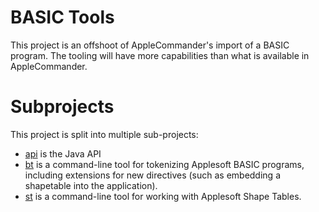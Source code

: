 # BASIC Tools

This project is an offshoot of AppleCommander's import of a BASIC program.  The tooling will have more capabilities than what is available in AppleCommander.  

# Subprojects

This project is split into multiple sub-projects:

* [api](api) is the Java API
* [bt](tools/bt) is a command-line tool for tokenizing Applesoft BASIC programs, including extensions for new directives (such as embedding a shapetable into the application).
* [st](tools/st) is a command-line tool for working with Applesoft Shape Tables.
